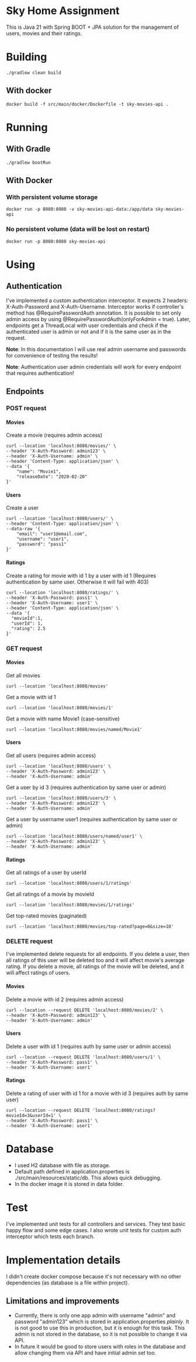 # Sky Home Assignment
This is Java 21 with Spring BOOT + JPA solution for the management of users, movies and their ratings.

# Building
```
./gradlew clean build
```
## With docker
```
docker build -f src/main/docker/Dockerfile -t sky-movies-api .
```
# Running
## With Gradle
```
./gradlew bootRun
```
## With Docker
### With persistent volume storage
```
docker run -p 8080:8080 -v sky-movies-api-data:/app/data sky-movies-api
```
### No persistent volume (data will be lost on restart)
```
docker run -p 8080:8080 sky-movies-api
```

# Using
## Authentication
I've implemented a custom authentication interceptor. It expects 2 headers: X-Auth-Password and X-Auth-Username.
Interceptor works if controller's method has @RequirePasswordAuth annotation. 
It is possible to set only admin access by using @RequirePasswordAuth(onlyForAdmin = true).
Later, endpoints get a ThreadLocal with user credentials and check if the authenticated user is admin or not and if it is the same user as in the request.

**Note**: In this documentation I will use real admin username and passwords for convenience of testing the results!

**Note**: Authentication user admin credentials will work for every endpoint that requires authentication!

## Endpoints
### POST request
#### Movies
Create a movie (requires admin access)
```
curl --location 'localhost:8080/movies/' \
--header 'X-Auth-Password: admin123' \
--header 'X-Auth-Username: admin' \
--header 'Content-Type: application/json' \
--data '{
	"name": "Movie1",
    "releaseDate": "2020-02-20"
}'
```

#### Users
Create a user
```
curl --location 'localhost:8080/users/' \
--header 'Content-Type: application/json' \
--data-raw '{
	"email": "user1@email.com",
    "username": "user1",
    "password": "pass1"
}'
```

#### Ratings
Create a rating for movie with id 1 by a user with id 1 (Requires authentication by same user. Otherwise it will fail with 403)
```
curl --location 'localhost:8080/ratings/' \
--header 'X-Auth-Password: pass1' \
--header 'X-Auth-Username: user1' \
--header 'Content-Type: application/json' \
--data '{
  "movieId":1,
  "userId": 1,
  "rating": 2.5
}'
```

### GET request

#### Movies
Get all movies
```
curl --location 'localhost:8080/movies'
```

Get a movie with id 1
```
curl --location 'localhost:8080/movies/1'
```

Get a movie with name Movie1 (case-sensitive)
```
curl --location 'localhost:8080/movies/named/Movie1'
```


#### Users
Get all users (requires admin access)
```
curl --location 'localhost:8080/users' \
--header 'X-Auth-Password: admin123' \
--header 'X-Auth-Username: admin'
```

Get a user by id 3 (requires authentication by same user or admin)
```
curl --location 'localhost:8080/users/3' \
--header 'X-Auth-Password: admin123' \
--header 'X-Auth-Username: admin'
```

Get a user by username user1 (requires authentication by same user or admin)
```
curl --location 'localhost:8080/users/named/user1' \
--header 'X-Auth-Password: admin123' \
--header 'X-Auth-Username: admin'
```


#### Ratings
Get all ratings of a user by userId
```
curl --location 'localhost:8080/users/1/ratings'
```

Get all ratings of a movie by movieId
```
curl --location 'localhost:8080/movies/1/ratings'
```

Get top-rated movies (paginated)
```
curl --location 'localhost:8080/movies/top-rated?page=0&size=10'
```

### DELETE request
I've implemented delete requests for all endpoints. If you delete a user, then all ratings of this user will be deleted too and it will affect movie's average rating.
If you delete a movie, all ratings of the movie will be deleted, and it will affect ratings of users.

#### Movies
Delete a movie with id 2 (requires admin access)
```
curl --location --request DELETE 'localhost:8080/movies/2' \
--header 'X-Auth-Password: admin123' \
--header 'X-Auth-Username: admin'
```

#### Users
Delete a user with id 1 (requires auth by same user or admin access)
```
curl --location --request DELETE 'localhost:8080/users/1' \
--header 'X-Auth-Password: pass1' \
--header 'X-Auth-Username: user1'
```

#### Ratings
Delete a rating of user with id 1 for a movie with id 3 (requires auth by same user)
```
curl --location --request DELETE 'localhost:8080/ratings?movieId=3&userId=1' \
--header 'X-Auth-Password: pass1' \
--header 'X-Auth-Username: user1'
```

# Database
- I used H2 database with file as storage.
- Default path defined in application.properties is ./src/main/resources/static/db. This allows quick debugging.
- In the docker image it is stored in data folder.

# Test
I've implemented unit tests for all controllers and services. They test basic happy flow and some edge cases.
I also wrote unit tests for custom auth interceptor which tests each branch. 

# Implementation details
I didn't create docker compose because it's not necessary with no other dependencies (as database is a file within project).

## Limitations and improvements
- Currently, there is only one app admin with username "admin" and password "admin123" which is stored in application.properties _plainly_.
  It is not good to use this in production, but it is enough for this task.
  This admin is not stored in the database, so it is not possible to change it via API. 
- In future it would be good to store users with roles in the database and allow changing them via API and have initial admin set too.
